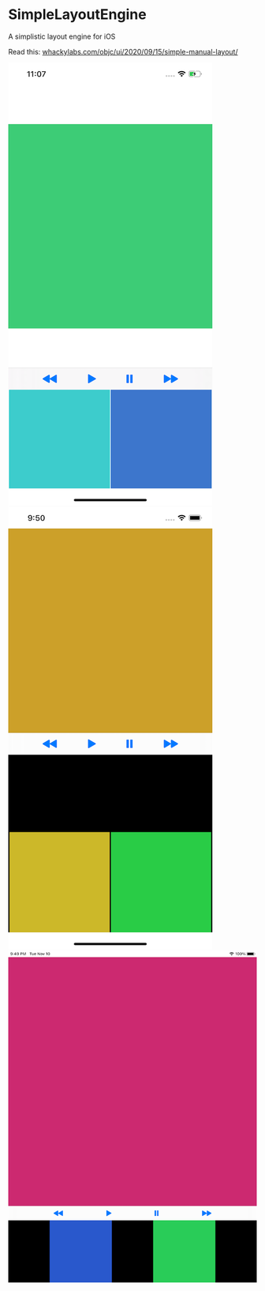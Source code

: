 # SimpleLayoutEngine

A simplistic layout engine for iOS

Read this: [whackylabs.com/objc/ui/2020/09/15/simple-manual-layout/](https://whackylabs.com/objc/ui/2020/09/15/simple-manual-layout/)

![Sample screenshot](screenshot.png)
![iPhone screenshot](screenshot-iPhone.png)
![iPad screenshot](screenshot-iPad.png)
